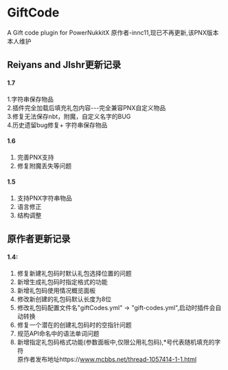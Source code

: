 # GiftCode
A Gift code plugin for PowerNukkitX
原作者-innc11,现已不再更新,该PNX版本本人维护
## Reiyans and Jlshr更新记录

#### 1.7
 1.字符串保存物品
<br> 2.插件完全加载后填充礼包内容---完全兼容PNX自定义物品
<br> 3.修复无法保存nbt，附魔，自定义名字的BUG
<br> 4.历史遗留bug修复+ 字符串保存物品
#### 1.6
1. 完善PNX支持
2. 修复附魔丢失等问题
#### 1.5
1. 支持PNX字符串物品
2. 语言修正
3. 结构调整
## 原作者更新记录
#### 1.4:
1. 修复新建礼包码时默认礼包选择位置的问题
2. 新增生成礼包码时指定格式的功能
3. 新增礼包码使用情况概览面板
4. 修改新创建的礼包码默认长度为8位
5. 修改礼包码配置文件名"giftCodes.yml" -> "gift-codes.yml",启动时插件会自动转换
6. 修复一个潜在的创建礼包码时的空指针问题
7. 规范API命名中的语法单词问题
8. 新增指定礼包码格式功能(参数面板中,仅限公用礼包码),*号代表随机填充的字符
<br>原作者发布地址https://www.mcbbs.net/thread-1057414-1-1.html
